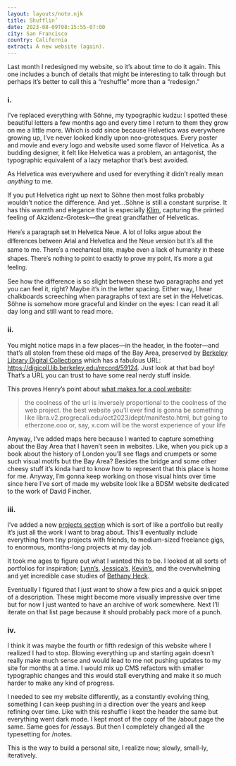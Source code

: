 ```yaml
---
layout: layouts/note.njk
title: Shufflin’
date: 2023-08-09T08:15:55-07:00
city: San Francisco
country: California
extract: A new website (again).
---
```


Last month I redesigned my website, so it’s about time to do it again. This one includes a bunch of details that might be interesting to talk through but perhaps it’s better to call this a “reshuffle” more than a “redesign.”

### i.

I’ve replaced everything with Söhne, my typographic kudzu: I spotted these beautiful letters a few months ago and every time I return to them they grow on me a little more. Which is odd since because Helvetica was everywhere growing up, I’ve never looked kindly upon neo-grotesques. Every poster and movie and every logo and website used some flavor of Helvetica. As a budding designer, it felt like Helvetica was a problem, an antagonist, the typographic equivalent of a lazy metaphor that’s best avoided.

As Helvetica was everywhere and used for everything it didn’t really mean _anything_ to me.

If you put Helvetica right up next to Söhne then most folks probably wouldn’t notice the difference. And yet...Söhne is still a constant surprise. It has this warmth and elegance that is especially [Klim](https://klim.co.nz/), capturing the printed feeling of Akzidenz-Grotesk—the great grandfather of Helveticas.

<p style="font-family: 'Helvetica Neue', Helvetica, Arial;">Here’s a paragraph set in Helvetica Neue. A lot of folks argue about the differences between Arial and Helvetica and the Neue version but it’s all the same to me. There’s a mechanical bite, maybe even a lack of humanity in these shapes. There’s nothing to point to exactly to prove my point, it’s more a gut feeling.</p>

See how the difference is so slight between these two paragraphs and yet you can feel it, right? Maybe it’s in the letter spacing. Either way, I hear chalkboards screeching when paragraphs of text are set in the Helveticas. Söhne is somehow more graceful and kinder on the eyes: I can read it all day long and still want to read more.

### ii.

You might notice maps in a few places—in the header, in the footer—and that’s all stolen from these old maps of the Bay Area, preserved by [Berkeley Library Digital Collections](https://digicoll.lib.berkeley.edu/record/59124#?xywh=-13426%2C-2631%2C40650%2C17258&cv=) which has a fabulous URL: https://digicoll.lib.berkeley.edu/record/59124. Just look at that bad boy! That’s a URL you can trust to have some real nerdy stuff inside.

This proves Henry’s point about [what makes for a cool website](https://front-end.social/@henry/110787420208650070):

> the coolness of the url is inversely proportional to the coolness of the web project. the best website you'll ever find is gonna be something like libra.v2.progrecali.​edu/oct2023/dept/manifesto.html, but going to etherzone​.ooo or, say, x.​com will be the worst experience of your life

Anyway, I’ve added maps here because I wanted to capture something about the Bay Area that I haven’t seen in websites. Like, when you pick up a book about the history of London you’ll see flags and crumpets or some such visual motifs but the Bay Area? Besides the bridge and some other cheesy stuff it’s kinda hard to know how to represent that this place is home for me. Anyway, I’m gonna keep working on those visual hints over time since here I’ve sort of made my website look like a BDSM website dedicated to the work of David Fincher.

### iii.

I’ve added a new [projects section](https://robinrendle.com/projects/) which is sort of like a portfolio but really it’s just all the work I want to brag about. This’ll eventually include everything from tiny projects with friends, to medium-sized freelance gigs, to enormous, months-long projects at my day job.

It took me ages to figure out what I wanted this to be. I looked at all sorts of portfolios for inspiration; [Lynn’s](https://lynnandtonic.com/), [Jessica’s](https://www.jessicaharllee.com/work/etsy-web-toolkit/), [Kevin’s](https://kevinclark.ca/), and the overwhelming and yet incredible case studies of [Bethany Heck](https://heckhouse.com/work/medium/).

Eventually I figured that I just want to show a few pics and a quick snippet of a description. These might become more visually impressive over time but for now I just wanted to have an archive of work somewhere. Next I’ll iterate on that list page because it should probably pack more of a punch.

### iv.

I think it was maybe the fourth or fifth redesign of this website where I realized I had to stop. Blowing everything up and starting again doesn’t really make much sense and would lead to me not pushing updates to my site for months at a time. I would mix up CMS refactors with smaller typographic changes and this would stall everything and make it so much harder to make any kind of progress.

I needed to see my website differently, as a constantly evolving thing, something I can keep pushing in a direction over the years and keep refining over time. Like with this reshuffle I kept the header the same but everything went dark mode. I kept most of the copy of the /about page the same. Same goes for /essays. But then I completely changed all the typesetting for /notes.

This is the way to build a personal site, I realize now; slowly, small-ly, iteratively.
